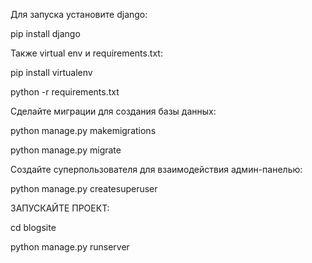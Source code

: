 Для запуска установите django:

pip install django

Также virtual env и requirements.txt:

pip install virtualenv

python -r requirements.txt

Сделайте миграции для создания базы данных:

python manage.py makemigrations

python manage.py migrate 

Создайте суперпользователя для взаимодействия админ-панелью:

python manage.py createsuperuser

ЗАПУСКАЙТЕ ПРОЕКТ:

cd blogsite

python manage.py runserver

